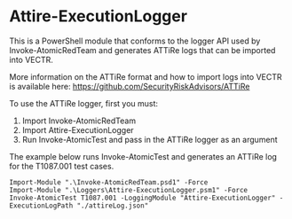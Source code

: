 # Attire-ExecutionLogger
This is a PowerShell module that conforms to the logger API used by Invoke-AtomicRedTeam and generates ATTiRe logs that can be imported into VECTR.

More information on the ATTiRe format and how to import logs into VECTR is available here: https://github.com/SecurityRiskAdvisors/ATTiRe

To use the ATTiRe logger, first you must:

 1. Import Invoke-AtomicRedTeam
 2. Import Attire-ExecutionLogger
 3. Run Invoke-AtomicTest and pass in the ATTiRe logger as an argument

The example below runs Invoke-AtomicTest and generates an ATTiRe log for the T1087.001 test cases.

```
Import-Module ".\Invoke-AtomicRedTeam.psd1" -Force
Import-Module ".\Loggers\Attire-ExecutionLogger.psm1" -Force
Invoke-AtomicTest T1087.001 -LoggingModule "Attire-ExecutionLogger" -ExecutionLogPath "./attireLog.json"
```
